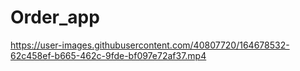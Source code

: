 # Order_app



https://user-images.githubusercontent.com/40807720/164678532-62c458ef-b665-462c-9fde-bf097e72af37.mp4

